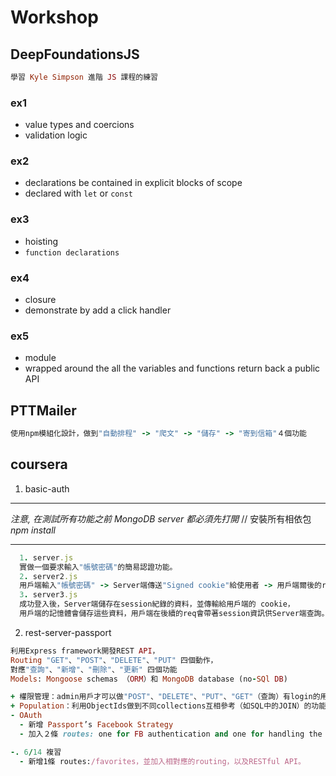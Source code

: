 # Workshop

## DeepFoundationsJS

```ruby
學習 Kyle Simpson 進階 JS 課程的練習 
```

### ex1
  - value types and coercions
  - validation logic

### ex2
  - declarations be contained in explicit blocks of scope
  - declared with `let` or `const`

### ex3
  - hoisting
  - `function declarations`

### ex4
  - closure
  - demonstrate by add a click handler

### ex5
  - module
  - wrapped around the all the variables and functions return back a public API

## PTTMailer

```ruby
使用npm模組化設計，做到"自動排程" -> "爬文" -> "儲存" -> "寄到信箱"４個功能
```
## coursera

1. basic-auth

***
*注意, 在測試所有功能之前 MongoDB server 都必須先打開*
// 安裝所有相依包
*npm install*

***

```ruby
  1. server.js
  實做一個要求輸入"帳號密碼"的簡易認證功能。
  2. server2.js
  用戶端輸入"帳號密碼" -> Server端傳送"Signed cookie"給使用者 -> 用戶端爾後的req.headers都會帶cookie
  3. server3.js
  成功登入後，Server端儲存在session紀錄的資料，並傳輸給用戶端的 cookie，
  用戶端的記憶體會儲存這些資料，用戶端在後續的req會帶著session資訊供Server端查詢。
```

2. rest-server-passport

```ruby
利用Express framework開發REST API，
Routing "GET"、"POST"、"DELETE"、"PUT" 四個動作，
對應"查詢"、"新增"、"刪除"、"更新" 四個功能
Models: Mongoose schemas （ORM）和 MongoDB database (no-SQl DB)

+ 權限管理：admin用戶才可以做"POST"、"DELETE"、"PUT"、"GET"（查詢）有login的用戶都能操作
+ Population：利用ObjectIds做到不同collections互相參考（如SQL中的JOIN）的功能。
- OAuth
  - 新增 Passport’s Facebook Strategy
  - 加入２條 routes: one for FB authentication and one for handling the FB callback.

-. 6/14 複習
  - 新增1條 routes:/favorites，並加入相對應的routing，以及RESTful API。
```


